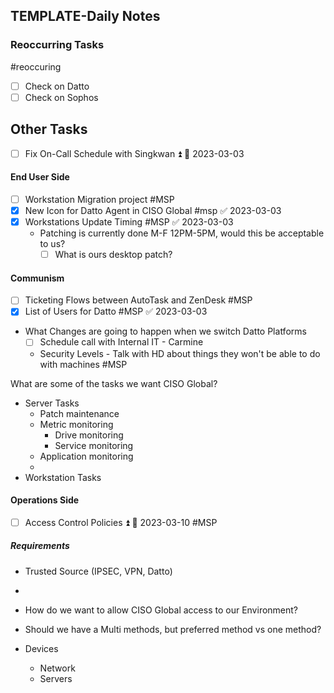 ## TEMPLATE-Daily Notes

### Reoccurring Tasks

#reoccuring

- [ ] Check on Datto
- [ ] Check on Sophos

## Other Tasks

- [ ] Fix On-Call Schedule with Singkwan ⏫ 📅 2023-03-03 


#### End User Side
- [ ] Workstation Migration project #MSP 
- [x] New Icon for Datto Agent in CISO Global #msp ✅ 2023-03-03
- [x] Workstations Update Timing #MSP ✅ 2023-03-03
	- Patching is currently done M-F 12PM-5PM, would this be acceptable to us?
		- [ ] What is ours desktop patch?

#### Communism 
- [ ] Ticketing Flows between AutoTask and ZenDesk #MSP
- [x] List of Users for Datto #MSP ✅ 2023-03-03
- What Changes are going to happen when we switch Datto Platforms
	- [ ] Schedule call with Internal IT - Carmine
	- Security Levels - Talk with HD about things they won't be able to do with machines #MSP

What are some of the tasks we want CISO Global?
* Server Tasks
	* Patch maintenance
	* Metric monitoring
		* Drive monitoring
		* Service monitoring
	* Application monitoring
	* 
* Workstation Tasks

#### Operations Side
- [ ] Access Control Policies ⏫ 📅 2023-03-10 #MSP 
##### Requirements
* Trusted Source (IPSEC, VPN, Datto)
* 

* How do we want to allow CISO Global access to our Environment? 
* Should we have a Multi methods, but preferred method vs one method?
* Devices
	* Network
	* Servers
